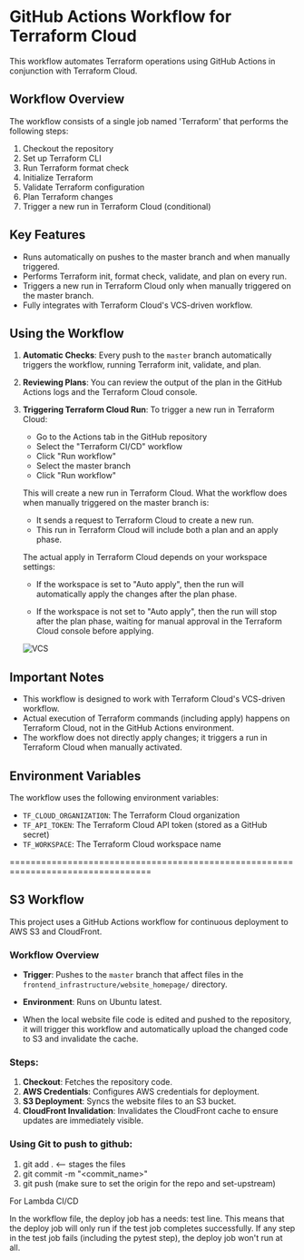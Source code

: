 # GitHub Actions Workflow for Terraform Cloud

This workflow automates Terraform operations using GitHub Actions in conjunction with Terraform Cloud.

## Workflow Overview

The workflow consists of a single job named 'Terraform' that performs the following steps:

1. Checkout the repository
2. Set up Terraform CLI
3. Run Terraform format check
4. Initialize Terraform
5. Validate Terraform configuration
6. Plan Terraform changes
7. Trigger a new run in Terraform Cloud (conditional)

## Key Features

- Runs automatically on pushes to the master branch and when manually triggered.
- Performs Terraform init, format check, validate, and plan on every run.
- Triggers a new run in Terraform Cloud only when manually triggered on the master branch.
- Fully integrates with Terraform Cloud's VCS-driven workflow.

## Using the Workflow

1. **Automatic Checks**: 
   Every push to the `master` branch automatically triggers the workflow, running Terraform init, validate, and plan.

2. **Reviewing Plans**:
   You can review the output of the plan in the GitHub Actions logs and the Terraform Cloud console.

3. **Triggering Terraform Cloud Run**:
   To trigger a new run in Terraform Cloud:
   - Go to the Actions tab in the GitHub repository
   - Select the "Terraform CI/CD" workflow
   - Click "Run workflow"
   - Select the master branch
   - Click "Run workflow"

   This will create a new run in Terraform Cloud. What the workflow does when manually triggered on the master branch is:

   - It sends a request to Terraform Cloud to create a new run.
   - This run in Terraform Cloud will include both a plan and an apply phase.

   The actual apply in Terraform Cloud depends on your workspace settings:

   - If the  workspace is set to "Auto apply", then the run will automatically apply the changes after the plan phase.

   - If the workspace is not set to "Auto apply", then the run will stop after the plan phase, waiting for manual approval in the Terraform Cloud console before applying.

   ![VCS](https://github.com/Princeton45/DevOps-Cloud-Resume-Challenge/blob/master/.github/workflows/images/VCS.PNG)


## Important Notes

- This workflow is designed to work with Terraform Cloud's VCS-driven workflow.
- Actual execution of Terraform commands (including apply) happens on Terraform Cloud, not in the GitHub Actions environment.
- The workflow does not directly apply changes; it triggers a run in Terraform Cloud when manually activated.

## Environment Variables

The workflow uses the following environment variables:

- `TF_CLOUD_ORGANIZATION`: The Terraform Cloud organization
- `TF_API_TOKEN`: The Terraform Cloud API token (stored as a GitHub secret)
- `TF_WORKSPACE`: The Terraform Cloud workspace name


=================================================================================

## S3 Workflow

This project uses a GitHub Actions workflow for continuous deployment to AWS S3 and CloudFront.

### Workflow Overview

- **Trigger**: Pushes to the `master` branch that affect files in the `frontend_infrastructure/website_homepage/` directory.
- **Environment**: Runs on Ubuntu latest.

- When the local website file code is edited and pushed to the repository, it will trigger this workflow and automatically upload the changed code to S3 and invalidate the cache.

### Steps:

1. **Checkout**: Fetches the repository code.
2. **AWS Credentials**: Configures AWS credentials for deployment.
3. **S3 Deployment**: Syncs the website files to an S3 bucket.
4. **CloudFront Invalidation**: Invalidates the CloudFront cache to ensure updates are immediately visible.


### Using Git to push to github:
1. git add . <-- stages the files
2. git commit -m "<commit_name>"
3. git push (make sure to set the origin for the repo and set-upstream)




For Lambda CI/CD

In the workflow file, the deploy job has a needs: test line. This means that the deploy job will only run if the test job completes successfully. If any step in the test job fails (including the pytest step), the deploy job won't run at all.